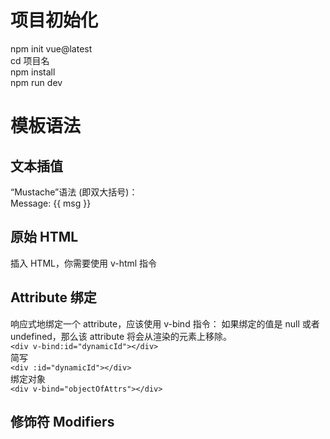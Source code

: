 
# 项目初始化
npm init vue@latest  
cd 项目名  
npm install  
npm run dev  

# 模板语法
## 文本插值 
“Mustache”语法 (即双大括号)：   
<span>Message: {{ msg }}</span>  
## 原始 HTML
插入 HTML，你需要使用 v-html 指令  
<span v-html="rawHtml"></span>  
## Attribute 绑定 
响应式地绑定一个 attribute，应该使用 v-bind 指令： 
如果绑定的值是 null 或者 undefined，那么该 attribute 将会从渲染的元素上移除。  
`<div v-bind:id="dynamicId"></div>`   
简写  
`<div :id="dynamicId"></div>`   
绑定对象  
`<div v-bind="objectOfAttrs"></div>`  

## 修饰符 Modifiers 

